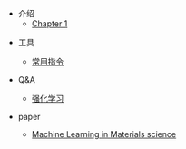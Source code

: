 * 介绍
    * [Chapter 1](./RL_overview.md)
    
      
    

- 工具
  - [常用指令](./Most_used.md)



- Q&A
  - [强化学习](./notes/RL/Q_&_A/answers.md)



- paper
  - [Machine Learning in Materials science](./notes/MS/Machine_learning_in_materials_science/note.md)

